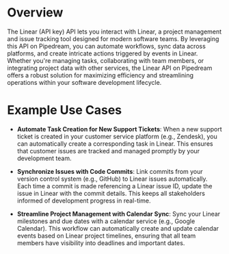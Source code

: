 # Overview

The Linear (API key) API lets you interact with Linear, a project management and issue tracking tool designed for modern software teams. By leveraging this API on Pipedream, you can automate workflows, sync data across platforms, and create intricate actions triggered by events in Linear. Whether you're managing tasks, collaborating with team members, or integrating project data with other services, the Linear API on Pipedream offers a robust solution for maximizing efficiency and streamlining operations within your software development lifecycle.

# Example Use Cases

- **Automate Task Creation for New Support Tickets**: When a new support ticket is created in your customer service platform (e.g., Zendesk), you can automatically create a corresponding task in Linear. This ensures that customer issues are tracked and managed promptly by your development team.

- **Synchronize Issues with Code Commits**: Link commits from your version control system (e.g., GitHub) to Linear issues automatically. Each time a commit is made referencing a Linear issue ID, update the issue in Linear with the commit details. This keeps all stakeholders informed of development progress in real-time.

- **Streamline Project Management with Calendar Sync**: Sync your Linear milestones and due dates with a calendar service (e.g., Google Calendar). This workflow can automatically create and update calendar events based on Linear project timelines, ensuring that all team members have visibility into deadlines and important dates.
